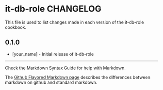 it-db-role CHANGELOG
====================

This file is used to list changes made in each version of the it-db-role cookbook.

0.1.0
-----
- [your_name] - Initial release of it-db-role

- - -
Check the [Markdown Syntax Guide](http://daringfireball.net/projects/markdown/syntax) for help with Markdown.

The [Github Flavored Markdown page](http://github.github.com/github-flavored-markdown/) describes the differences between markdown on github and standard markdown.
